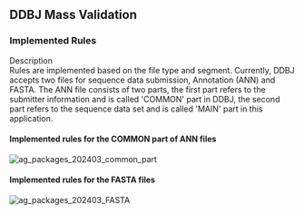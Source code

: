## DDBJ Mass Validation 

### Implemented Rules

Description </br>
Rules are implemented based on the file type and segment. Currently, DDBJ accepts two files for sequence data submission, Annotation (ANN) and FASTA. The ANN file consists of two parts, the first part refers to the submitter information and is called 'COMMON' part in DDBJ, the second part refers to the sequence data set and is called 'MAIN' part in this application.

#### Implemented rules for the COMMON part of ANN files

![ag_packages_202403_common_part](https://github.com/ddbj/ddbj_curator_assistant/assets/85154564/254bea0a-e525-4f55-b443-6de9bc3ca442)

#### Implemented rules for the FASTA files
![ag_packages_202403_FASTA](https://github.com/ddbj/ddbj_curator_assistant/assets/85154564/4100d220-e6e6-494c-ae44-64f49f26aa0b)
